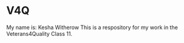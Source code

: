# V4Q
My name is: Kesha Witherow
This is a respository for my work in the Veterans4Quality Class 11.
